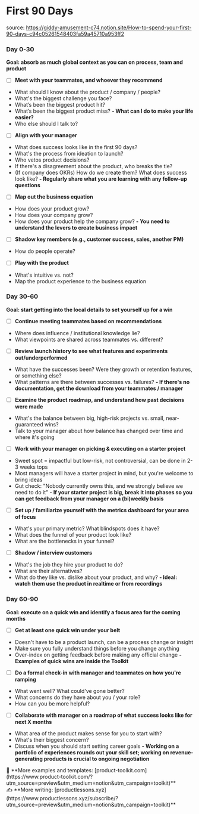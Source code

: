 # First 90 Days

source: https://giddy-amusement-c74.notion.site/How-to-spend-your-first-90-days-c94c05261548403fa59a45710a953ff2

### Day 0-30

**Goal: absorb as much global context as you can on process, team and product**

- [ ] **Meet with your teammates, and whoever they recommend**
- What should I know about the product / company / people?
- What's the biggest challenge you face?
- What’s been the biggest product hit?
- What’s been the biggest product miss?
  **- What can I do to make your life easier?**
- Who else should I talk to?
- [ ] **Align with your manager**
- What does success looks like in the first 90 days?
- What's the process from ideation to launch?
- Who vetos product decisions?
- If there's a disagreement about the product, who breaks the tie?
- (If company does OKRs) How do we create them? What does success look like?
  **- Regularly share what you are learning with any follow-up questions**
- [ ] **Map out the business equation**
- How does your product grow?
- How does your company grow?
- How does your product help the company grow?
  **- You need to understand the levers to create business impact**
- [ ] **Shadow key members (e.g., customer success, sales, another PM)**
- How do people operate?
- [ ] **Play with the product**
- What's intuitive vs. not?
- Map the product experience to the business equation

### Day 30-60

**Goal: start getting into the local details to set yourself up for a win**

- [ ] **Continue meeting teammates based on recommendations**
- Where does influence / institutional knowledge lie?
- What viewpoints are shared across teammates vs. different?
- [ ] **Review launch history to see what features and experiments out/underperformed**
- What have the successes been? Were they growth or retention features, or something else?
- What patterns are there between successes vs. failures?
  **- If there's no documentation, get the download from your teammates / manager**
- [ ] **Examine the product roadmap, and understand how past decisions were made**
- What's the balance between big, high-risk projects vs. small, near-guaranteed wins?
- Talk to your manager about how balance has changed over time and where it's going
- [ ] **Work with your manager on picking & executing on a starter project**
- Sweet spot = impactful but low-risk, not controversial, can be done in 2-3 weeks tops
- Most managers will have a starter project in mind, but you're welcome to bring ideas
- Gut check: "Nobody currently owns this, and we strongly believe we need to do it"
  **- If your starter project is big, break it into phases so you can get feedback from your manager on a (bi)weekly basis**
- [ ] **Set up / familiarize yourself with the metrics dashboard for your area of focus**
- What's your primary metric? What blindspots does it have?
- What does the funnel of your product look like?
- What are the bottlenecks in your funnel?
- [ ] **Shadow / interview customers**
- What's the job they hire your product to do?
- What are their alternatives?
- What do they like vs. dislike about your product, and why?
  **- Ideal: watch them use the product in realtime or from recordings**

### Day 60-90

**Goal: execute on a quick win and identify a focus area for the coming months**

- [ ] **Get at least one quick win under your belt**
- Doesn't have to be a product launch, can be a process change or insight
- Make sure you fully understand things before you change anything
- Over-index on getting feedback before making any official change
  **- Examples of quick wins are inside the Toolkit**
- [ ] **Do a formal check-in with manager and teammates on how you're ramping**
- What went well? What could've gone better?
- What concerns do they have about you / your role?
- How can you be more helpful?
- [ ] **Collaborate with manager on a roadmap of what success looks like for next X months**
- What area of the product makes sense for you to start with?
- What's their biggest concern?
- Discuss when you should start setting career goals
  **- Working on a portfolio of experiences rounds out your skill set; working on revenue-generating products is crucial to ongoing negotiation**

<aside>
🧠 **More examples and templates: [product-toolkit.com](https://www.product-toolkit.com/?utm_source=preview&utm_medium=notion&utm_campaign=toolkit)**

</aside>

<aside>
✍️ **More writing: [productlessons.xyz](https://www.productlessons.xyz/subscribe/?utm_source=preview&utm_medium=notion&utm_campaign=toolkit)**

</aside>
